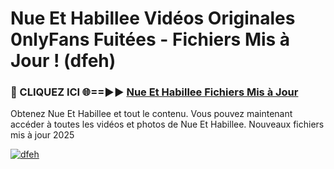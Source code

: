 # Nue Et Habillee Vidéos Originales 0nlyFans Fuitées - Fichiers Mis à Jour ! (dfeh)

<h3>🔴 CLIQUEZ ICI 🌐==►► <a href="https://tinyurl.com/2pmr4ezf" rel="nofollow">Nue Et Habillee Fichiers Mis à Jour</a></h3>

Obtenez Nue Et Habillee et tout le contenu. Vous pouvez maintenant accéder à toutes les vidéos et photos de Nue Et Habillee. Nouveaux fichiers mis à jour 2025

[![dfeh](https://i.imgur.com/6SNvagu.gif)](https://tinyurl.com/2pmr4ezf)
